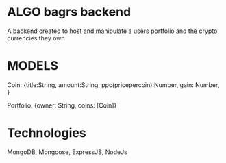 # ALGO bagrs backend
A backend created to host and manipulate a users portfolio and the crypto currencies they own

# MODELS
Coin: {title:String,
       amount:String,
       ppc(pricepercoin):Number,
       gain: Number, }
 
 Portfolio: {owner: String,
             coins: [Coin]}

# Technologies
MongoDB, Mongoose, ExpressJS, NodeJs
